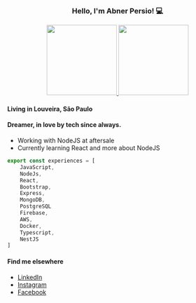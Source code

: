 
<div align="center">
	<h3>Hello, I'm Abner Persio! 💻</h2>
</div>

<div align="center">
  	<a href="https://github.com/abnerpersio">
  		<img height="160em" src="https://github-readme-stats.vercel.app/api?username=abnerpersio&show_icons=true&theme=tokyonight&include_all_commits=true&count_private=true"/>
  		<img height="160em" src="https://github-readme-stats.vercel.app/api/top-langs/?username=abnerpersio&layout=compact&langs_count=7&theme=tokyonight"/>
	</a>
</div>

#### Living in Louveira, São Paulo
#### Dreamer, in love by tech since always.

- Working with NodeJS at aftersale
- Currently learning React and more about NodeJS

```js
export const experiences = [
	JavaScript, 
	NodeJs, 
	React, 
	Bootstrap, 
	Express, 
	MongoDB,
	PostgreSQL
	Firebase,
	AWS,
	Docker,
	Typescript,
	NestJS
]
```

#### Find me elsewhere 
- <a href="https://linkedin.com/in/abnerpersio/" target="blank">LinkedIn</a>
- <a href="https://instagram.com/abnerpersio" target="blank">Instagram</a>
- <a href="https://facebook.com/abnerpersio" target="blank">Facebook</a>


